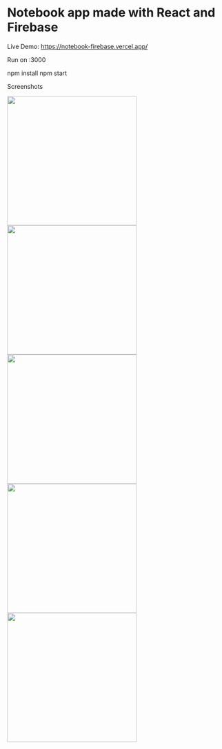 <h1> Notebook app made with React and Firebase </h1>

Live Demo: <a href='https://notebook-firebase.vercel.app/'>https://notebook-firebase.vercel.app/</a>

Run on :3000

npm install
npm start

Screenshots

<img src='https://i.ibb.co/mHXX23p/Screenshot-10.png' height='300' >
<img src='https://i.ibb.co/Vvp2dNg/Screenshot-11.png' height='300' >
<img src='https://i.ibb.co/rkrSfP2/Screenshot-12.png' height='300' >
<img src='https://i.ibb.co/3f7ZgDb/Screenshot-13.png' height='300' >
<img src='https://i.ibb.co/TgHpbZL/Screenshot-14.png' height='300' >
